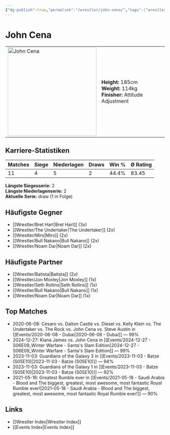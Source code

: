 ```yaml
---
{"dg-publish":true,"permalink":"/wrestler/john-cena/","tags":["wrestler"],"noteIcon":"","created":"2025-08-11T09:33:19.436+02:00"}
---
```



# John Cena

<table>
<tr>
<td><img src="John Cena.png" width="280" alt="John Cena"></td>
<td>
<b>Height:</b> 185cm<br>
<b>Weight:</b> 114kg<br>
<b>Finisher:</b> Attitude Adjustment<br>
</td>
</tr>
</table>

## Karriere-Statistiken

| Matches | Siege | Niederlagen | Draws | Win % | Ø Rating |
|---------|-------|-------------|-------|-------|-----------|
| 11 | 4 | 5 | 2 | 44.4% | 83.45 |

**Längste Siegesserie:** 2<br>**Längste Niederlagenserie:** 2<br>**Aktuelle Serie:** draw (1 in Folge)


## Häufigste Gegner
- [[Wrestler/Bret Hart\|Bret Hart]] (3x)
- [[Wrestler/The Undertaker\|The Undertaker]] (2x)
- [[Wrestler/Miro\|Miro]] (2x)
- [[Wrestler/Bull Nakano\|Bull Nakano]] (2x)
- [[Wrestler/Noam Dar\|Noam Dar]] (2x)

## Häufigste Partner
- [[Wrestler/Batista\|Batista]] (2x)
- [[Wrestler/Jon Moxley\|Jon Moxley]] (1x)
- [[Wrestler/Seth Rollins\|Seth Rollins]] (1x)
- [[Wrestler/Bull Nakano\|Bull Nakano]] (1x)
- [[Wrestler/Noam Dar\|Noam Dar]] (1x)

## Top Matches
- 2020-06-08: Cesaro  vs. Dalton Castle vs. Diesel vs. Kelly Klein vs. The Undertaker  vs. The Rock vs. John Cena vs. Steve Austin in [[Events/2020-06-08 - Dubai\|2020-06-08 - Dubai]] — 99%
- 2024-12-27: Kiana James vs. John Cena in [[Events/2024-12-27 - S06E09_Winter Warfare - Santa's Slam Edition\|2024-12-27 - S06E09_Winter Warfare - Santa's Slam Edition]] — 99%
- 2023-11-03: Guardians of the Galaxy 3 in [[Events/2023-11-03 - Batze (S05E10)\|2023-11-03 - Batze (S05E10)]] — 94%
- 2023-11-03: Guardians of the Galaxy 1 in [[Events/2023-11-03 - Batze (S05E10)\|2023-11-03 - Batze (S05E10)]] — 92%
- 2021-05-18: Greatest Rumble ever in [[Events/2021-05-18 - Saudi Arabia - Blood and The biggest, greatest, most awesome, most fantastic Royal Rumble ever!\|2021-05-18 - Saudi Arabia - Blood and The biggest, greatest, most awesome, most fantastic Royal Rumble ever!]] — 90%

## Links
- [[Wrestler Index\|Wrestler Index]]
- [[Events Index\|Events Index]]

